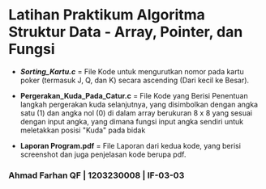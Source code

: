 # Latihan Praktikum Algoritma Struktur Data - Array, Pointer, dan Fungsi

- ***Sorting_Kartu.c*** = File Kode untuk mengurutkan nomor pada kartu poker (termasuk J, Q, dan K) secara ascending (Dari kecil ke Besar).

- **Pergerakan_Kuda_Pada_Catur.c** = File Kode yang Berisi Penentuan langkah pergerakan kuda selanjutnya, yang disimbolkan dengan angka satu (1) dan angka nol (0) di dalam array berukuran 8 x 8 yang sesuai dengan input angka, yang dimana fungsi input angka sendiri untuk meletakkan posisi "Kuda" pada bidak

- **Laporan Program.pdf** = File Laporan dari kedua kode, yang berisi screenshot dan juga penjelasan kode berupa pdf.

### Ahmad Farhan QF | 1203230008 | IF-03-03
